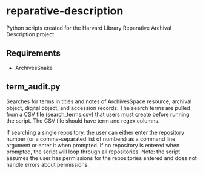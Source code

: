 # reparative-description
Python scripts created for the Harvard Library Reparative Archival Description project.

## Requirements
* ArchivesSnake


## term_audit.py
Searches for terms in titles and notes of ArchivesSpace resource, archival object, digital object, and accession records. The search terms are pulled from a CSV file (search_terms.csv) that users must create before running the script. The CSV file should have term and regex columns.

If searching a single repository, the user can either enter the repository number (or a comma-separated list of numbers) as a command line argument or enter it when prompted. If no repository is entered when prompted, the script will loop through all repositories. Note: the script assumes the user has permissions for the repositories entered and does not handle errors about permissions.
